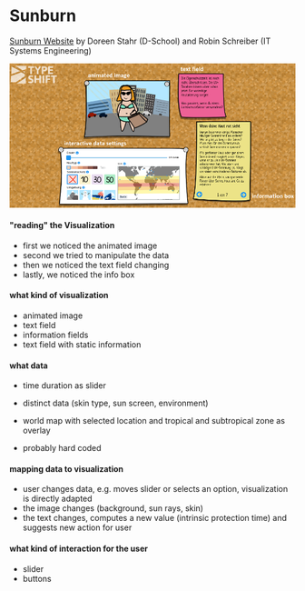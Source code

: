 # Sunburn

[Sunburn Website](https://typeshift.io/sunburn/) by Doreen Stahr (D-School) and Robin Schreiber (IT Systems Engineering)

  ![](pictures/sunburn.png)
  
#### "reading" the Visualization
  - first we noticed the animated image
  - second we tried to manipulate the data
  - then we noticed the text field changing
  - lastly, we noticed the info box

#### what kind of visualization
  - animated image
  - text field 
  - information fields
  - text field with static information

#### what data
  - time duration as slider
  - distinct data (skin type, sun screen, environment)
  - world map with selected location and tropical and subtropical zone as overlay
  
  - probably hard coded
  
#### mapping data to visualization
  - user changes data, e.g. moves slider or selects an option, visualization is directly adapted
  - the image changes (background, sun rays, skin)
  - the text changes, computes a new value (intrinsic protection time) and suggests new action for user
  
#### what kind of interaction for the user
  - slider 
  - buttons
